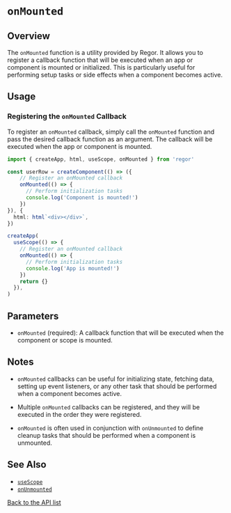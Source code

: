 # `onMounted`

## Overview

The `onMounted` function is a utility provided by Regor. It allows you to register a callback function that will be executed when an app or component is mounted or initialized. This is particularly useful for performing setup tasks or side effects when a component becomes active.

## Usage

### Registering the `onMounted` Callback

To register an `onMounted` callback, simply call the `onMounted` function and pass the desired callback function as an argument. The callback will be executed when the app or component is mounted.

```ts
import { createApp, html, useScope, onMounted } from 'regor'

const userRow = createComponent(() => ({
    // Register an onMounted callback
    onMounted(() => {
      // Perform initialization tasks
      console.log('Component is mounted!')
    })
}), {
  html: html`<div></div>`,
})

createApp(
  useScope(() => {
    // Register an onMounted callback
    onMounted(() => {
      // Perform initialization tasks
      console.log('App is mounted!')
    })
    return {}
  }),
)
```

## Parameters

- `onMounted` (required): A callback function that will be executed when the component or scope is mounted.

## Notes

- `onMounted` callbacks can be useful for initializing state, fetching data, setting up event listeners, or any other task that should be performed when a component becomes active.

- Multiple `onMounted` callbacks can be registered, and they will be executed in the order they were registered.

- `onMounted` is often used in conjunction with `onUnmounted` to define cleanup tasks that should be performed when a component is unmounted.

## See Also

- [`useScope`](useScope.md)
- [`onUnmounted`](onUnmounted.md)

[Back to the API list](regor-api.md)
